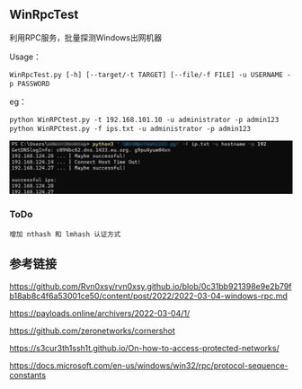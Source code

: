 ## WinRpcTest

利用RPC服务，批量探测Windows出网机器



Usage：

```
WinRpcTest.py [-h] [--target/-t TARGET] [--file/-f FILE] -u USERNAME -p PASSWORD
```

eg：

```
python WinRPCtest.py -t 192.168.101.10 -u administrator -p admin123
python WinRPCtest.py -f ips.txt -u administrator -p admin123
```



![image-20220306132419496](media/README/image-20220306132419496.png)

### ToDo

```
增加 nthash 和 lmhash 认证方式
```



## 参考链接

https://github.com/Rvn0xsy/rvn0xsy.github.io/blob/0c31bb921398e9e2b79fb18ab8c4f6a53001ce50/content/post/2022/2022-03-04-windows-rpc.md

https://payloads.online/archivers/2022-03-04/1/

https://github.com/zeronetworks/cornershot

https://s3cur3th1ssh1t.github.io/On-how-to-access-protected-networks/

https://docs.microsoft.com/en-us/windows/win32/rpc/protocol-sequence-constants

